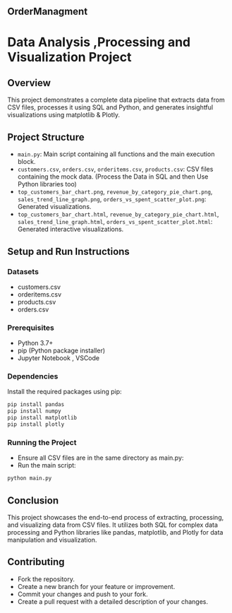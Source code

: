 ## OrderManagment
# Data Analysis ,Processing and Visualization Project

## Overview

This project demonstrates a complete data pipeline that extracts data from CSV files, processes it using SQL and Python, and generates insightful visualizations using matplotlib & Plotly.

## Project Structure

- `main.py`: Main script containing all functions and the main execution block.
- `customers.csv`, `orders.csv`, `orderitems.csv`, `products.csv`: CSV files containing the mock data. (Process the Data in SQL and then Use Python libraries too)
- `top_customers_bar_chart.png`, `revenue_by_category_pie_chart.png`, `sales_trend_line_graph.png`, `orders_vs_spent_scatter_plot.png`: Generated visualizations.
- `top_customers_bar_chart.html`, `revenue_by_category_pie_chart.html`, `sales_trend_line_graph.html`, `orders_vs_spent_scatter_plot.html`: Generated interactive visualizations.

## Setup and Run Instructions

### Datasets

- customers.csv  
- orderitems.csv
- products.csv
- orders.csv
          
### Prerequisites

- Python 3.7+
- pip (Python package installer)
- Jupyter Notebook , VSCode 

### Dependencies

Install the required packages using pip:

```bash
pip install pandas
pip install numpy
pip install matplotlib
pip install plotly
```

### Running the Project

- Ensure all CSV files are in the same directory as main.py:
- Run the main script:

```bash
python main.py
```
## Conclusion

This project showcases the end-to-end process of extracting, processing, and visualizing data from CSV files. It utilizes both SQL for complex data processing and Python libraries like pandas, matplotlib, and Plotly for data manipulation and visualization.

## Contributing

- Fork the repository.
- Create a new branch for your feature or improvement.
- Commit your changes and push to your fork.
- Create a pull request with a detailed description of your changes.
